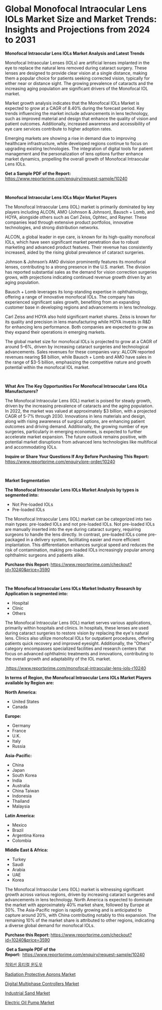 <p><h1>Global Monofocal Intraocular Lens IOLs Market Size and Market Trends: Insights and Projections from 2024 to 2031</h1></p><p><strong>Monofocal Intraocular Lens IOLs Market Analysis and Latest Trends</strong></p>
<p><p>Monofocal Intraocular Lenses (IOLs) are artificial lenses implanted in the eye to replace the natural lens removed during cataract surgery. These lenses are designed to provide clear vision at a single distance, making them a popular choice for patients seeking corrected vision, typically for either near or distance sight. The growing prevalence of cataracts and the increasing aging population are significant drivers of the Monofocal IOL market.</p><p>Market growth analysis indicates that the Monofocal IOLs Market is expected to grow at a CAGR of 8.40% during the forecast period. Key trends influencing the market include advancements in lens technology, such as improved material and design that enhance the quality of vision and patient outcomes. Additionally, increased awareness and accessibility of eye care services contribute to higher adoption rates. </p><p>Emerging markets are showing a rise in demand due to improving healthcare infrastructure, while developed regions continue to focus on upgrading existing technologies. The integration of digital tools for patient management and the personalization of lens options further enhance market dynamics, propelling the overall growth of Monofocal Intraocular Lens IOLs.</p></p>
<p><strong>Get a Sample PDF of the Report:&nbsp;</strong> <a href="https://www.reportprime.com/enquiry/request-sample/10240">https://www.reportprime.com/enquiry/request-sample/10240</a></p>
<p>&nbsp;</p>
<p><strong>Monofocal Intraocular Lens IOLs Major Market Players</strong></p>
<p><p>The Monofocal Intraocular Lens (IOL) market is primarily dominated by key players including ALCON, AMO (Johnson & Johnson), Bausch + Lomb, and HOYA, alongside others such as Carl Zeiss, Ophtec, and Rayner. These companies lead through extensive product portfolios, innovative technologies, and strong distribution networks.</p><p>ALCON, a global leader in eye care, is known for its high-quality monofocal IOLs, which have seen significant market penetration due to robust marketing and advanced product features. Their revenue has consistently increased, aided by the rising global prevalence of cataract surgeries.</p><p>Johnson & Johnson’s AMO division prominently features its monofocal lenses, contributing to a strong presence in the U.S. market. The division has reported substantial sales as the demand for vision correction surgeries grows, with projections indicating continued revenue growth driven by an aging population.</p><p>Bausch + Lomb leverages its long-standing expertise in ophthalmology, offering a range of innovative monofocal IOLs. The company has experienced significant sales growth, benefiting from an expanding customer base in developing regions and advancements in lens technology.</p><p>Carl Zeiss and HOYA also hold significant market shares. Zeiss is known for its quality and precision in lens manufacturing while HOYA invests in R&D for enhancing lens performance. Both companies are expected to grow as they expand their operations in emerging markets.</p><p>The global market size for monofocal IOLs is projected to grow at a CAGR of around 5–6%, driven by increasing cataract surgeries and technological advancements. Sales revenues for these companies vary: ALCON reported revenues nearing $8 billion, while Bausch + Lomb and AMO have sales in the range of $3-5 billion, emphasizing the competitive nature and growth potential within the monofocal IOL market.</p></p>
<p>&nbsp;</p>
<p><strong>What Are The Key Opportunities For Monofocal Intraocular Lens IOLs Manufacturers?</strong></p>
<p><p>The Monofocal Intraocular Lens (IOL) market is poised for steady growth, driven by the increasing prevalence of cataracts and the aging population. In 2022, the market was valued at approximately $3 billion, with a projected CAGR of 5-7% through 2030. Innovations in lens materials and design, along with rising awareness of surgical options, are enhancing patient outcomes and driving demand. Additionally, the growing number of eye surgeries, particularly in emerging economies, is expected to further accelerate market expansion. The future outlook remains positive, with potential market disruptions from advanced lens technologies like multifocal and accommodating IOLs.</p></p>
<p><strong>Inquire or Share Your Questions If Any Before Purchasing This Report:</strong> <a href="https://www.reportprime.com/enquiry/pre-order/10240">https://www.reportprime.com/enquiry/pre-order/10240</a></p>
<p>&nbsp;</p>
<p><strong>Market Segmentation</strong></p>
<p><strong>The Monofocal Intraocular Lens IOLs Market Analysis by types is segmented into:</strong></p>
<p><ul><li>Not Pre-loaded IOLs</li><li>Pre-loaded IOLs</li></ul></p>
<p><p>The Monofocal Intraocular Lens (IOL) market can be categorized into two main types: pre-loaded IOLs and not pre-loaded IOLs. Not pre-loaded IOLs are manually inserted into the eye during cataract surgery, requiring surgeons to handle the lens directly. In contrast, pre-loaded IOLs come pre-packaged in a delivery system, facilitating easier and more efficient implantation. This differentiation enhances surgical speed and reduces the risk of contamination, making pre-loaded IOLs increasingly popular among ophthalmic surgeons and patients alike.</p></p>
<p><strong>Purchase this Report:&nbsp;</strong><a href="https://www.reportprime.com/checkout?id=10240&price=3590">https://www.reportprime.com/checkout?id=10240&price=3590</a></p>
<p>&nbsp;</p>
<p><strong>The Monofocal Intraocular Lens IOLs Market Industry Research by Application is segmented into:</strong></p>
<p><ul><li>Hospital</li><li>Clinic</li><li>Others</li></ul></p>
<p><p>The Monofocal Intraocular Lens (IOL) market serves various applications, primarily within hospitals and clinics. In hospitals, these lenses are used during cataract surgeries to restore vision by replacing the eye's natural lens. Clinics also utilize monofocal IOLs for outpatient procedures, offering patients quick recovery and improved eyesight. Additionally, the "Others" category encompasses specialized facilities and research centers that focus on advanced ophthalmic treatments and innovations, contributing to the overall growth and adaptability of the IOL market.</p></p>
<p><a href="https://www.reportprime.com/monofocal-intraocular-lens-iols-r10240">&nbsp;https://www.reportprime.com/monofocal-intraocular-lens-iols-r10240</a></p>
<p><strong>In terms of Region, the Monofocal Intraocular Lens IOLs Market Players available by Region are:</strong></p>
<p>
    <p> <strong> North America: </strong>
        <ul>
            <li>United States</li>
            <li>Canada</li>
        </ul>
        </p> 
    <p> <strong> Europe: </strong>
        <ul>
            <li>Germany</li>
            <li>France</li>
            <li>U.K.</li>
            <li>Italy</li>
            <li>Russia</li>
        </ul>
        </p> 
    <p> <strong> Asia-Pacific: </strong>
        <ul>
            <li>China</li>
            <li>Japan</li>
            <li>South Korea</li>
            <li>India</li>
            <li>Australia</li>
            <li>China Taiwan</li>
            <li>Indonesia</li>
            <li>Thailand</li>
            <li>Malaysia</li>
        </ul>
        </p> 
    <p> <strong> Latin America: </strong>
        <ul>
            <li>Mexico</li>
            <li>Brazil</li>
            <li>Argentina Korea</li>
            <li>Colombia</li>
        </ul>
        </p> 
    <p> <strong> Middle East & Africa: </strong>
        <ul>
            <li>Turkey</li>
            <li>Saudi</li>
            <li>Arabia</li>
            <li>UAE</li>
            <li>Korea</li>
        </ul>
    </p>
    </p>
<p><p>The Monofocal Intraocular Lens (IOL) market is witnessing significant growth across various regions, driven by increasing cataract surgeries and advancements in lens technology. North America is expected to dominate the market with approximately 40% market share, followed by Europe at 30%. The Asia-Pacific region is rapidly growing and is anticipated to capture around 20%, with China contributing notably to this expansion. The remaining 10% of the market share is attributed to other regions, indicating a diverse global demand for monofocal IOLs.</p></p>
<p><strong>Purchase this Report: </strong><a href="https://www.reportprime.com/checkout?id=10240&price=3590">https://www.reportprime.com/checkout?id=10240&price=3590</a></p>
<p>&nbsp;<strong>Get a Sample PDF of the Report:&nbsp;&nbsp;</strong><a href="https://www.reportprime.com/enquiry/request-sample/10240">https://www.reportprime.com/enquiry/request-sample/10240</a></p>
<p><strong></strong></p>
<p><p><a href="https://medium.com/@darrylnorton87/infrared-optical-windows-market-%EC%9D%98-%EA%B8%80%EB%A1%9C%EB%B2%8C-%EC%8B%9C%EC%9E%A5-%EA%B0%9C%EC%9A%94%EB%8A%94-%EC%A0%84-%EC%84%B8%EA%B3%84-%EB%B0%8F-%EC%A3%BC%EC%9A%94-%EC%8B%9C%EC%9E%A5%EC%9D%98-%EC%82%B0%EC%97%85%EC%97%90-%EC%98%81%ED%96%A5%EC%9D%84-%EB%AF%B8%EC%B9%98%EB%8A%94-%EC%A3%BC%EC%9A%94-%ED%8A%B8%EB%A0%8C%EB%93%9C%EC%97%90-%EB%8C%80%ED%95%9C-%EB%8F%85%ED%8A%B9%ED%95%9C-%EA%B4%80%EC%A0%90%EC%9D%84-%EC%A0%9C%EA%B3%B5%ED%95%A9%EB%8B%88%EB%8B%A4-f87bb42c2a90?postPublishedType=initial">적외선 옵티컬 윈도우</a></p><p><a href="https://github.com/mauripalmi/Market-Research-Report-List-5/blob/main/radiation-protective-aprons-market.md">Radiation Protective Aprons Market</a></p><p><a href="https://medium.com/@pinkierau13/the-market-study-covers-the-digital-multiphase-controllers-market-across-various-segments-db29447da012">Digital Multiphase Controllers Market</a></p><p><a href="https://issuu.com/reportprime-2/docs/industrial-sand-market-size-2030.pp_ba0684a58de7f3">Industrial Sand Market</a></p><p><a href="https://www.linkedin.com/pulse/electric-oil-pump-market-essentials-key-players-demand-ta8ic?trackingId=xGGT7wRPRzinwv4%2FHY8WMA%3D%3D">Electric Oil Pump Market</a></p></p>